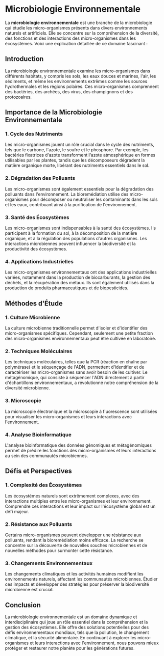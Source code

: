 # Microbiologie Environnementale

La **microbiologie environnementale** est une branche de la microbiologie qui étudie les micro-organismes présents dans divers environnements naturels et artificiels. Elle se concentre sur la compréhension de la diversité, des fonctions et des interactions des micro-organismes dans les écosystèmes. Voici une explication détaillée de ce domaine fascinant :

## Introduction

La microbiologie environnementale examine les micro-organismes dans différents habitats, y compris les sols, les eaux douces et marines, l'air, les sédiments, et même les environnements extrêmes comme les sources hydrothermales et les régions polaires. Ces micro-organismes comprennent des bactéries, des archées, des virus, des champignons et des protozoaires.

## Importance de la Microbiologie Environnementale

### 1. **Cycle des Nutriments**
Les micro-organismes jouent un rôle crucial dans le cycle des nutriments, tels que le carbone, l'azote, le soufre et le phosphore. Par exemple, les bactéries fixatrices d'azote transforment l'azote atmosphérique en formes utilisables par les plantes, tandis que les décomposeurs dégradent la matière organique morte, libérant des nutriments essentiels dans le sol.

### 2. **Dégradation des Polluants**
Les micro-organismes sont également essentiels pour la dégradation des polluants dans l'environnement. La bioremédiation utilise des micro-organismes pour décomposer ou neutraliser les contaminants dans les sols et les eaux, contribuant ainsi à la purification de l'environnement.

### 3. **Santé des Écosystèmes**
Les micro-organismes sont indispensables à la santé des écosystèmes. Ils participent à la formation du sol, à la décomposition de la matière organique, et à la régulation des populations d'autres organismes. Les interactions microbiennes peuvent influencer la biodiversité et la productivité des écosystèmes.

### 4. **Applications Industrielles**
Les micro-organismes environnementaux ont des applications industrielles variées, notamment dans la production de biocarburants, la gestion des déchets, et la récupération des métaux. Ils sont également utilisés dans la production de produits pharmaceutiques et de biopesticides.

## Méthodes d'Étude

### 1. **Culture Microbienne**
La culture microbienne traditionnelle permet d'isoler et d'identifier des micro-organismes spécifiques. Cependant, seulement une petite fraction des micro-organismes environnementaux peut être cultivée en laboratoire.

### 2. **Techniques Moléculaires**
Les techniques moléculaires, telles que la PCR (réaction en chaîne par polymérase) et le séquençage de l'ADN, permettent d'identifier et de caractériser les micro-organismes sans avoir besoin de les cultiver. Le métagénomique, qui consiste à séquencer l'ADN directement à partir d'échantillons environnementaux, a révolutionné notre compréhension de la diversité microbienne.

### 3. **Microscopie**
La microscopie électronique et la microscopie à fluorescence sont utilisées pour visualiser les micro-organismes et leurs interactions avec l'environnement.

### 4. **Analyse Bioinformatique**
L'analyse bioinformatique des données génomiques et métagénomiques permet de prédire les fonctions des micro-organismes et leurs interactions au sein des communautés microbiennes.

## Défis et Perspectives

### 1. **Complexité des Écosystèmes**
Les écosystèmes naturels sont extrêmement complexes, avec des interactions multiples entre les micro-organismes et leur environnement. Comprendre ces interactions et leur impact sur l'écosystème global est un défi majeur.

### 2. **Résistance aux Polluants**
Certains micro-organismes peuvent développer une résistance aux polluants, rendant la bioremédiation moins efficace. La recherche se concentre sur la découverte de nouvelles souches microbiennes et de nouvelles méthodes pour surmonter cette résistance.

### 3. **Changements Environnementaux**
Les changements climatiques et les activités humaines modifient les environnements naturels, affectant les communautés microbiennes. Étudier ces impacts et développer des stratégies pour préserver la biodiversité microbienne est crucial.

## Conclusion

La microbiologie environnementale est un domaine dynamique et interdisciplinaire qui joue un rôle essentiel dans la compréhension et la gestion des écosystèmes. Elle offre des solutions potentielles pour des défis environnementaux mondiaux, tels que la pollution, le changement climatique, et la sécurité alimentaire. En continuant à explorer les micro-organismes et leurs interactions avec l'environnement, nous pouvons mieux protéger et restaurer notre planète pour les générations futures.